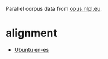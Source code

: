 Parallel corpus data from [opus.nlpl.eu](http://opus.nlpl.eu).

# alignment
- [Ubuntu en-es](http://opus.nlpl.eu/Ubuntu-v14.10.php)
